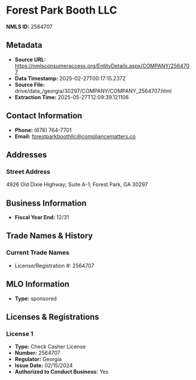 # Forest Park Booth LLC

**NMLS ID:** 2564707

## Metadata
- **Source URL:** https://nmlsconsumeraccess.org/EntityDetails.aspx/COMPANY/2564707
- **Data Timestamp:** 2025-02-27T00:17:15.237Z
- **Source File:** drive/data_/georgia/30297/COMPANY/COMPANY_2564707.html
- **Extraction Time:** 2025-05-27T12:09:39.121106

## Contact Information
- **Phone:** (678) 764-7701
- **Email:** forestparkboothllc@compliancematters.co

## Addresses
### Street Address
4926 Old Dixie Highway; Suite A-1; Forest Park, GA 30297

## Business Information
- **Fiscal Year End:** 12/31

## Trade Names & History
### Current Trade Names
- License/Registration #: 2564707

## MLO Information
- **Type:** sponsored

## Licenses & Registrations

### License 1
- **Type:** Check Casher License
- **Number:** 2564707
- **Regulator:** Georgia
- **Issue Date:** 02/15/2024
- **Authorized to Conduct Business:** Yes
